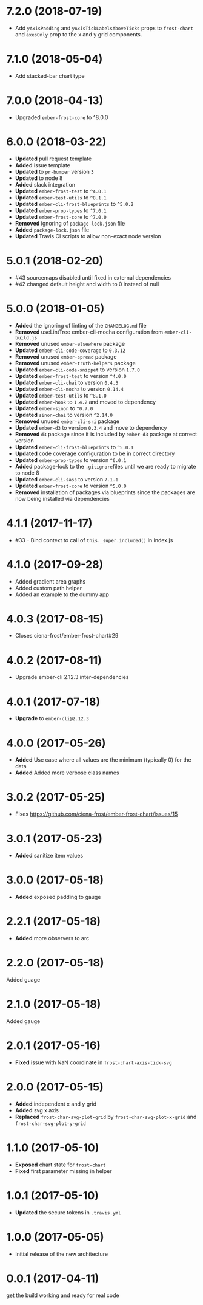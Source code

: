 # 7.2.0 (2018-07-19)

* Add `yAxisPadding` and `yAxisTickLabelsAboveTicks` props to `frost-chart` and `axesOnly` prop to the x and y grid components.

# 7.1.0 (2018-05-04)
- Add stacked-bar chart type


# 7.0.0 (2018-04-13)

* Upgraded `ember-frost-core` to ^8.0.0

# 6.0.0 (2018-03-22)
* **Updated** pull request template
* **Added** issue template
* **Updated** to `pr-bumper` version `3`
* **Updated** to node 8
* **Added** slack integration
* **Updated** `ember-frost-test` to `^4.0.1`
* **Updated** `ember-test-utils` to `^8.1.1`
* **Updated** `ember-cli-frost-blueprints` to `^5.0.2`
* **Updated** `ember-prop-types` to `^7.0.1`
* **Updated** `ember-frost-core` to `^7.0.0`
* **Removed** ignoring of `package-lock.json` file
* **Added** `package-lock.json` file
* **Updated** Travis CI scripts to allow non-exact node version

# 5.0.1 (2018-02-20)
- #43 sourcemaps disabled until fixed in external dependencies
- #42 changed default height and width to 0 instead of null


# 5.0.0 (2018-01-05)
* **Added** the ignoring of linting of the `CHANGELOG.md` file
* **Removed** useLintTree ember-cli-mocha configuration from `ember-cli-build.js`
* **Removed** unused `ember-elsewhere` package
* **Updated** `ember-cli-code-coverage` to `0.3.12`
* **Removed** unused `ember-spread` package
* **Removed** unused `ember-truth-helpers` package
* **Updated** `ember-cli-code-snippet` to version `1.7.0`
* **Updated** `ember-frost-test` to version `^4.0.0`
* **Updated** `ember-cli-chai` to version `0.4.3`
* **Updated** `ember-cli-mocha` to version `0.14.4`
* **Updated** `ember-test-utils` to `^8.1.0`
* **Updated** `ember-hook` to `1.4.2` and moved to dependency
* **Updated** `ember-sinon` to `^0.7.0`
* **Updated** `sinon-chai` to version `^2.14.0`
* **Removed** unused `ember-cli-sri` package
* **Updated** `ember-d3` to version `0.3.4` and move to dependency
* **Removed** `d3` package since it is included by `ember-d3` package at correct version
* **Updated** `ember-cli-frost-blueprints` to `^5.0.1`
* **Updated** code coverage configuration to be in correct directory
* **Updated** `ember-prop-types` to version `^6.0.1`
* **Added** package-lock to the `.gitignore`files until we are ready to migrate to node 8
* **Updated** `ember-cli-sass` to version `7.1.1`
* **Updated** `ember-frost-core` to version `^5.0.0`
* **Removed** installation of packages via blueprints since the packages are now being installed via dependencies

# 4.1.1 (2017-11-17)
* #33 - Bind context to call of `this._super.included()` in index.js

# 4.1.0 (2017-09-28)

- Added gradient area graphs
- Added custom path helper
- Added an example to the dummy app


# 4.0.3 (2017-08-15)
* Closes ciena-frost/ember-frost-chart#29

# 4.0.2 (2017-08-11)
* Upgrade ember-cli 2.12.3 inter-dependencies

# 4.0.1 (2017-07-18)
* **Upgrade** to `ember-cli@2.12.3`

# 4.0.0 (2017-05-26)
* **Added** Use case where all values are the minimum (typically 0) for the data
* **Added** Added more verbose class names


# 3.0.2 (2017-05-25)
* Fixes https://github.com/ciena-frost/ember-frost-chart/issues/15


# 3.0.1 (2017-05-23)
* **Added** sanitize item values


# 3.0.0 (2017-05-18)
* **Added** exposed padding to gauge


# 2.2.1 (2017-05-18)
* **Added** more observers to arc


# 2.2.0 (2017-05-18)
Added guage


# 2.1.0 (2017-05-18)
Added gauge


# 2.0.1 (2017-05-16)
* **Fixed** issue with NaN coordinate in `frost-chart-axis-tick-svg`


# 2.0.0 (2017-05-15)
* **Added** independent x and y grid
* **Added** svg x axis
* **Replaced** `frost-char-svg-plot-grid` by `frost-char-svg-plot-x-grid` and `frost-char-svg-plot-y-grid`

# 1.1.0 (2017-05-10)
* **Exposed** chart state for `frost-chart`
* **Fixed** first parameter missing in helper


# 1.0.1 (2017-05-10)
* **Updated** the secure tokens in `.travis.yml`

# 1.0.0 (2017-05-05)
- Initial release of the new architecture


# 0.0.1 (2017-04-11)
get the build working and ready for real code


